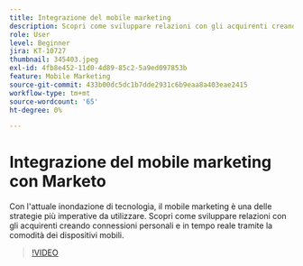 ```yaml
---
title: Integrazione del mobile marketing
description: Scopri come sviluppare relazioni con gli acquirenti creando connessioni personali e in tempo reale tramite la comodità dei dispositivi mobili.
role: User
level: Beginner
jira: KT-10727
thumbnail: 345403.jpeg
exl-id: 4fb8e452-11d0-4d89-85c2-5a9ed097853b
feature: Mobile Marketing
source-git-commit: 433b00dc5dc1b7dde2931c6b9eaa8a403eae2415
workflow-type: tm+mt
source-wordcount: '65'
ht-degree: 0%

---
```


# Integrazione del mobile marketing con Marketo

Con l&#39;attuale inondazione di tecnologia, il mobile marketing è una delle strategie più imperative da utilizzare. Scopri come sviluppare relazioni con gli acquirenti creando connessioni personali e in tempo reale tramite la comodità dei dispositivi mobili.

>[!VIDEO](https://video.tv.adobe.com/v/345403/?quality=12&learn=on)

